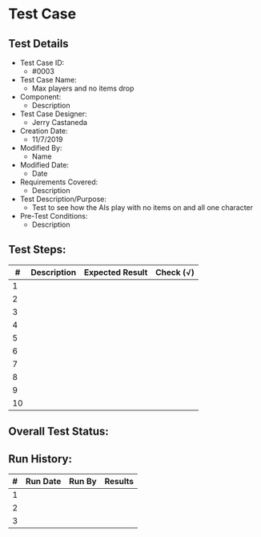 
# Test Case 

## Test Details

* Test Case ID:
  * #0003
* Test Case Name:
  * Max players and no items drop
* Component: 
  * Description
* Test Case Designer:
  * Jerry Castaneda
* Creation Date:
  * 11/7/2019
* Modified By:
  * Name
* Modified Date:
  * Date
* Requirements Covered:
  * Description
* Test Description/Purpose:
  * Test to see how the AIs play with no items on and all one character
* Pre-Test Conditions:
  * Description
## Test Steps: 
| # | Description | Expected Result | Check (√) |
| --- | --- | --- | --- |
| 1 | | | |			
| 2 | | | |			
| 3 | | | |			
| 4 | | | |			
| 5 | | | |			
| 6 | | | |			
| 7 | | | |			
| 8 | | | |			
| 9 | | | |			
| 10 | | | |			

## Overall Test Status:



## Run History:
| # |	Run Date |	Run By |	Results |
| --- | --- | --- | --- |
| 1 | | | |			
| 2 | | | |			
| 3 | | | |			

